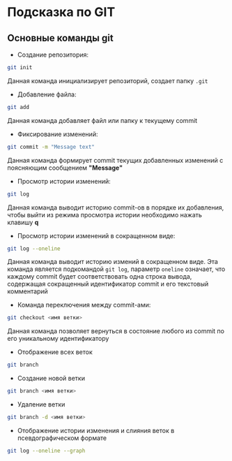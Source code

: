 # Подсказка по GIT

## Основные команды git 
* Создание репозитория:
```sh
git init
```
Данная команда инициализирует репозиторий, создает папку `.git`

* Добавление файла:
```sh
git add
```
Данная команда добавляет файл или папку к текущему commit

* Фиксирование изменений:
```sh
git commit -m "Message text"
```
Данная команда формирует commit текущих добавленных изменений с поясняющим сообщением **"Message"**

* Просмотр истории изменений:
```sh
git log
```
Данная команда выводит историю commit-ов в порядке их добавления, чтобы выйти из режима просмотра истории необходимо нажать клавишу **q**

* Просмотр истории изменений в сокращенном виде:
```sh
git log --oneline
```
Данная команда выводит историю измений в сокращенном виде. Эта команда является подкомандой `git log`, параметр `oneline` означает, что каждому commit будет соответствовать одна строка вывода, содержащая  сокращенный идентификатор commit и его текстовый комментарий

* Команда переключения между commit-ами:
```sh
git checkout <имя ветки>
```
Данная команда позволяет вернуться в состояние любого из commit по его уникальному идентификатору

* Отображение всех веток
```sh
git branch
```

* Создание новой ветки
```sh
git branch <имя ветки>
```

* Удаление ветки
```sh
git branch -d <имя ветки>
```

* Отображение истории изменения и слияния веток в псевдографическом формате
```sh
git log --oneline --graph
```
